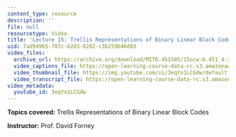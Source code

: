 ```yaml
---
content_type: resource
description: ''
file: null
resourcetype: Video
title: 'Lecture 15: Trellis Representations of Binary Linear Block Codes'
uid: 7ad94965-787c-b2d3-8202-c3b259b46d83
video_files:
  archive_url: https://archive.org/download/MIT6.451S05/15ocw-6.451_4-261-04apr2005-220k.mp4
  video_captions_file: https://open-learning-course-data-rc.s3.amazonaws.com/6-451-principles-of-digital-communication-ii-spring-2005/3ff24be80368535bb2182be5a768d8c4_3eqYo1LCGdw.vtt
  video_thumbnail_file: https://img.youtube.com/vi/3eqYo1LCGdw/default.jpg
  video_transcript_file: https://open-learning-course-data-rc.s3.amazonaws.com/6-451-principles-of-digital-communication-ii-spring-2005/2cafe005e0dde893f4aefa00c2438f28_3eqYo1LCGdw.pdf
video_metadata:
  youtube_id: 3eqYo1LCGdw
---
```


**Topics covered:** Trellis Representations of Binary Linear Block Codes

**Instructor:** Prof. David Forney